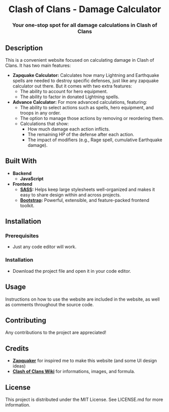 <h1 align="center">Clash of Clans - Damage Calculator</h1>
<h3 align="center">Your one-stop spot for all damage calculations in Clash of Clans</h3>

## Description
This is a convenient website focused on calculating damage in Clash of Clans. It has two main features:
- **Zapquake Calculator:** Calculates how many Lightning and Earthquake spells are needed to destroy specific defenses, just like any zapquake calculator out there. But it comes with two extra features:
  - The ability to account for hero equipment.
  - The ability to factor in donated Lightning spells.
- **Advance Calculator:** For more advanced calculations, featuring:
  - The ability to select actions such as spells, hero equipment, and troops in any order.
  - The option to manage those actions by removing or reordering them.
  - Calculations that show:
    - How much damage each action inflicts.
    - The remaining HP of the defense after each action.
    - The impact of modifiers (e.g., Rage spell, cumulative Earthquake damage).

## Built With
- **Backend**
  - **JavaScript**
- **Frontend**
  - **[SASS](https://sass-lang.com/):** Helps keep large stylesheets well-organized and makes it easy to share design within and across projects.
  - **[Bootstrap](https://getbootstrap.com/):** Powerful, extensible, and feature-packed frontend toolkit.

## Installation
### Prerequisites
- Just any code editor will work.

### Installation
- Download the project file and open it in your code editor.

## Usage
Instructions on how to use the website are included in the website, as well as comments throughout the source code.

## Contributing
Any contributions to the project are appreciated!

## Credits
- **[Zapquaker](https://zapquaker.netlify.app/)** for inspired me to make this website (and some UI design ideas)
- **[Clash of Clans Wiki](https://clashofclans.fandom.com/wiki/Clash_of_Clans_Wiki)** for informations, images, and formula.

## License
This project is distributed under the MIT License. See LICENSE.md for more information.
